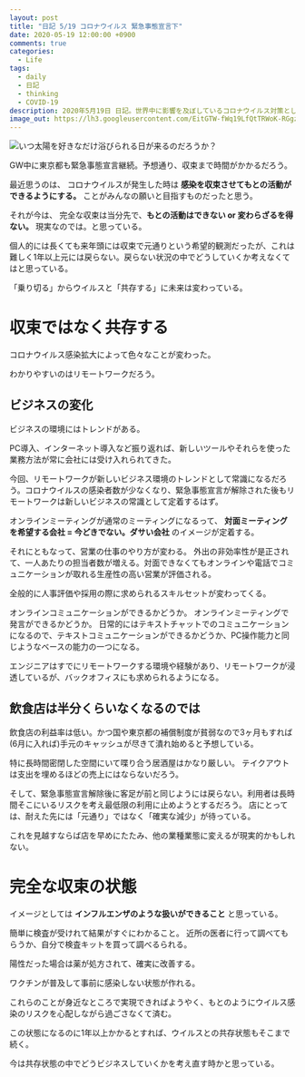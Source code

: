 ```yaml
---
layout: post
title: "日記 5/19 コロナウイルス 緊急事態宣言下"
date: 2020-05-19 12:00:00 +0900
comments: true
categories:
  - Life
tags:
  - daily
  - 日記
  - thinking
  - COVID-19
description: 2020年5月19日 日記。世界中に影響を及ぼしているコロナウイルス対策として緊急事態宣言のもとでの日常。思いつくままつらつらと、つれづれなるままに。
image_out: https://lh3.googleusercontent.com/EitGTW-fWq19LfQtTRWoK-RGgzIj4SaQl1t_j5xeHEDc_yGjxR76cpjf23qOsq0NON_7KkXodmY0uzsBKhZDeCCdS7ebCG98Sm9vYL4rkkgIt0Xtlcz13oF4LMdk8NfgHWltZq0sF80
---
```

![いつ太陽を好きなだけ浴びられる日が来るのだろうか？](https://lh3.googleusercontent.com/EitGTW-fWq19LfQtTRWoK-RGgzIj4SaQl1t_j5xeHEDc_yGjxR76cpjf23qOsq0NON_7KkXodmY0uzsBKhZDeCCdS7ebCG98Sm9vYL4rkkgIt0Xtlcz13oF4LMdk8NfgHWltZq0sF80=w840
)

GW中に東京都も緊急事態宣言継続。予想通り、収束まで時間がかかるだろう。

最近思うのは、 コロナウイルスが発生した時は **感染を収束させてもとの活動ができるようにする。** ことがみんなの願いと目指すものだったと思う。

それが今は、 完全な収束は当分先で、**もとの活動はできない or 変わらざるを得ない。** 現実なのでは。と思っている。

個人的には長くても来年頭には収束で元通りという希望的観測だったが、これは難しく1年以上元には戻らない。戻らない状況の中でどうしていくか考えなくてはと思っている。

「乗り切る」からウイルスと「共存する」に未来は変わっている。

<!-- more -->

# 収束ではなく共存する

コロナウイルス感染拡大によって色々なことが変わった。

わかりやすいのはリモートワークだろう。

## ビジネスの変化

ビジネスの環境にはトレンドがある。

PC導入、インターネット導入など振り返れば、新しいツールやそれらを使った業務方法が常に会社には受け入れられてきた。

今回、リモートワークが新しいビジネス環境のトレンドとして常識になるだろう。コロナウイルスの感染者数が少なくなり、緊急事態宣言が解除された後もリモートワークは新しいビジネスの常識として定着するはず。

オンラインミーティングが通常のミーティングになるって、
**対面ミーティングを希望する会社 = 今どきでない。ダサい会社** のイメージが定着する。

それにともなって、営業の仕事のやり方が変わる。
外出の非効率性が是正されて、一人あたりの担当者数が増える。対面できなくてもオンラインや電話でコミュニケーションが取れる生産性の高い営業が評価される。

全般的に人事評価や採用の際に求められるスキルセットが変わってくる。

オンラインコミュニケーションができるかどうか。
オンラインミーティングで発言ができるかどうか。
日常的にはテキストチャットでのコミュニケーションになるので、テキストコミュニケーションができるかどうか、PC操作能力と同じようなベースの能力の一つになる。

エンジニアはすでにリモートワークする環境や経験があり、リモートワークが浸透しているが、バックオフィスにも求められるようになる。

## 飲食店は半分くらいなくなるのでは

飲食店の利益率は低い。かつ国や東京都の補償制度が貧弱なので3ヶ月もすれば(6月に入れば)手元のキャッシュが尽きて潰れ始めると予想している。

特に長時間密閉した空間にいて喋り合う居酒屋はかなり厳しい。
テイクアウトは支出を埋めるほどの売上にはならないだろう。

そして、緊急事態宣言解除後に客足が前と同じようには戻らない。利用者は長時間そこにいるリスクを考え最低限の利用に止めようとするだろう。
店にとっては、耐えた先には「元通り」ではなく「確実な減少」が待っている。

これを見越すならば店を早めにたたみ、他の業種業態に変えるが現実的かもしれない。


# 完全な収束の状態

イメージとしては **インフルエンザのような扱いができること** と思っている。

簡単に検査が受けれて結果がすぐにわかること。
近所の医者に行って調べてもらうか、自分で検査キットを買って調べるられる。

陽性だった場合は薬が処方されて、確実に改善する。

ワクチンが普及して事前に感染しない状態が作れる。

これらのことが身近なところで実現できればようやく、もとのようにウイルス感染のリスクを心配しながら過ごさなくて済む。

この状態になるのに1年以上かかるとすれば、ウイルスとの共存状態もそこまで続く。

今は共存状態の中でどうビジネスしていくかを考え直す時かと思っている。
